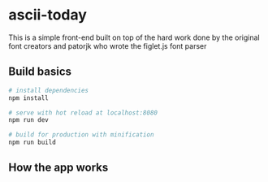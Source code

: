 # ascii-today

This is a simple front-end built on top of the hard work done by the original font
creators and patorjk who wrote the figlet.js font parser

## Build basics

``` bash
# install dependencies
npm install

# serve with hot reload at localhost:8080
npm run dev

# build for production with minification
npm run build
```

## How the app works

